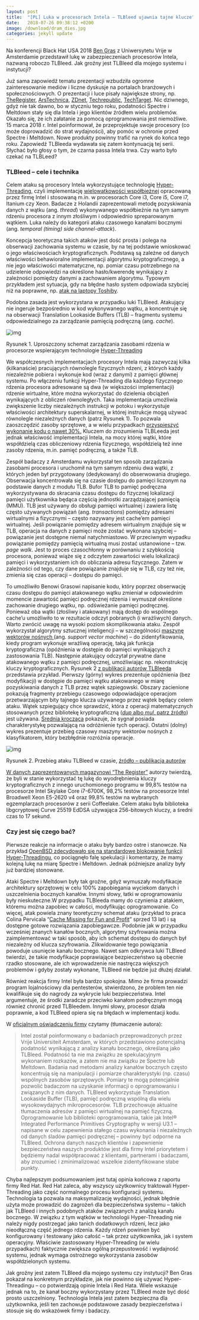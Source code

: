 ```yaml
---
layout: post
title:  "[PL] Luka w procesorach Intela – TLBleed ujawnia tajne klucze"
date:   2018-07-26 09:38:12 +0200
image: /download/dram_dies.jpg
categories: jekyll update
---
```


Na konferencji Black Hat USA 2018 [Ben Gras](https://www.vusec.net/people/ben-gras/) z Uniwersytetu Vrije w Amsterdamie przedstawił lukę w zabezpieczeniach procesorów Intela, nazwaną roboczo TLBleed. Jak groźny jest TLBleed dla mojego systemu i instytucji?

Już sama zapowiedź tematu prezentacji wzbudziła ogromne zainteresowanie mediów i liczne dyskusje na portalach branżowych i społecznościowych. O prezentacji i luce pisały największe strony, np. [TheRegister](https://www.theregister.co.uk/2018/06/22/intel_tlbleed_key_data_leak/), [ArsTechnica](https://arstechnica.com/gadgets/2018/06/tlbleed-a-new-way-to-leak-crypto-keys-on-hyperthreaded-processors/), [ZDnet](https://www.zdnet.com/article/tlbleed-is-latest-intel-cpu-flaw-to-surface-but-dont-expect-it-to-be-fixed/), [Techrepublic](https://www.techrepublic.com/article/why-intel-wont-patch-tlbleed-vulnerability-despite-serious-concerns-for-cloud-users/), [TechTarget](https://searchsecurity.techtarget.com/news/252443819/TLBleed-attack-can-extract-signing-keys-but-exploit-is-difficult). Nic dziwnego, gdyż nie tak dawno, bo w styczniu tego roku, podatności Spectre i Meltdown stały się dla Intela i jego klientów źródłem wielu problemów. Okazało się, że ich załatanie za pomocą oprogramowania jest niemożliwe. 15 marca 2018 r. Intel poinformował, że przeprojektuje swoje procesory (co może doprowadzić do strat wydajności), aby pomóc w ochronie przed Spectre i Meltdown. Nowe produkty  powinny trafić na rynek do końca tego roku. Zapowiedź TLBleeda wydawała się zatem kontynuacją tej serii. Słychać było głosy o tym, że czarna passa Intela trwa. Czy warto było czekać na TLBLeed?

### TLBleed – cele i technika

Celem ataku są procesory Intela wykorzystujące technologię [Hyper-Threading](https://www.intel.com/content/www/us/en/architecture-and-technology/hyper-threading/hyper-threading-technology.htmlhttps://www.intel.com/content/www/us/en/architecture-and-technology/hyper-threading/hyper-threading-technology.html), czyli implementację [wielowątkowości współbieżnej](https://en.wikipedia.org/wiki/Simultaneous_multithreading) opracowaną przez firmę Intel i stosowaną m.in. w procesorach Core i3, Core i5, Core i7, Itanium czy Xeon. Badacze z Holandii zaprezentowali metodę pozyskiwania danych z wątku (ang. *thread*) wykonywanego współbieżnie na tym samym rdzeniu procesora z innym złośliwym i odpowiednio spreparowanym wątkiem. Luka należy do kategorii ataku czasowego kanałami bocznymi (ang. *temporal (timing)  side channel-attack*).

Koncepcja teoretyczna takich ataków jest dość prosta i polega na obserwacji zachowania systemu w czasie, by na tej podstawie wnioskować o jego właściwościach kryptograficznych. Podstawą są zależne od danych właściwości behawioralne implementacji algorytmu kryptograficznego, a nie jego właściwości matematyczne, np.  pomiar czasu potrzebnego na udzielenie odpowiedzi na określone hasło/kwerendę wynikający z zależności pomiędzy danymi a zachowaniem algorytmu. Typowym przykładem jest sytuacja, gdy na błędne hasło system odpowiada szybciej niż na poprawne, np. [atak na laptopy Toshiby](http://www.instytutpwn.pl/wp-content/uploads/2017/11/Hardware-hacking-czyli-o-dw%C3%B3ch-takich-co-chcieli-odblokowa%C4%87-laptopa.pdf).

Podobna zasada jest wykorzystana w przypadku luki TLBleed. Atakujący nie ingeruje bezpośrednio w kod wykonywanego wątku, a koncentruje się na obserwacji Translation Lookaside Buffers (TLB) – fragmentu systemu odpowiedzialnego za zarządzanie pamięcią podręczną (ang. *cache*).

![img](https://zaufanatrzeciastrona.pl/wp-content/uploads/2018/08/zasooby-580x356.jpg)

Rysunek 1. Uproszczony schemat zarządzania zasobami rdzenia w procesorze wspierającym technologie [Hyper-Threading](https://www.intel.com/content/www/us/en/architecture-and-technology/hyper-threading/hyper-threading-technology.htmlhttps://www.intel.com/content/www/us/en/architecture-and-technology/hyper-threading/hyper-threading-technology.html)

We współczesnych implementacjach procesory Intela mają zazwyczaj kilka (kilkanaście) pracujących równolegle fizycznych rdzeni, z których każdy niezależnie pobiera i wykonuje kod (wraz z danymi) z pamięci głównej systemu. Po włączeniu funkcji Hyper-Threading dla każdego fizycznego rdzenia procesora adresowane są dwa (w większości implementacji) rdzenie wirtualne, które można wykorzystać do dzielenia obciążeń wynikających z obliczeń równoległych. Taka implementacja umożliwia zwiększenie liczby niezależnych instrukcji w potoku i wykorzystuje właściwości architektury superskalarnej, w której instrukcje mogą używać równolegle niezależnych danych (patrz Rysunek 1). To pozwala zaoszczędzić zasoby sprzętowe, a w wielu  przypadkach [przyspieszyć wykonanie kodu o nawet 30%.](https://www.redhat.com/en/blog/temporal-side-channels-and-you-understanding-tlbleed)  Kluczem do zrozumienia TLBLeeda jest jednak właściwość implementacji Intela, na mocy której wątki, które współdzielą czas obliczeniowy rdzenia fizycznego, współdzielą też inne zasoby rdzenia, m.in. pamięć podręczną, a także TLB.

Zespół badaczy z Amsterdamu wykorzystał ten sposób zarządzania zasobami procesora i uruchomił na tym samym rdzeniu dwa wątki, z których jeden był przygotowany (dedykowany) do obserwowania drugiego. Obserwacja koncentrowała się na czasie dostępu do pamięci liczonym na podstawie danych z modułu TLB. Bufor TLB to pamięć podręczna wykorzystywana do skracania czasu dostępu do fizycznej lokalizacji pamięci użytkownika będąca częścią jednostki zarządzającej pamięcią (MMU). TLB jest używany do obsługi pamięci wirtualnej i zawiera listę często używanych powiązań (ang. *transactions*) pomiędzy adresami wirtualnymi a fizycznymi – często nazywany jest cache’em pamięci wirtualnej. Jeśli powiązanie pomiędzy adresem wirtualnym znajduje się w TLB, operacja na danych z pamięci może zostać wykonana szybciej – powiązanie jest dostępne niemal natychmiastowo. W przeciwnym wypadku powiązanie pomiędzy pamięcią wirtualną musi zostać ustanowione – tzw. *page walk*. Jest to proces czasochłonny w porównaniu z szybkością procesora, ponieważ wiąże się z odczytem zawartości wielu lokalizacji pamięci i wykorzystaniem ich do obliczania adresu fizycznego. Zatem w zależności od tego, czy dane powiązanie znajduje się w TLB, czy też nie, zmienia się czas operacji – dostępu do pamięci.

To umożliwiło Benowi Grasowi napisanie kodu, który poprzez obserwację czasu dostępu do pamięci atakowanego wątku zmieniał w odpowiednim momencie zawartość pamięci podręcznej rdzenia i wymuszał określone zachowanie drugiego wątku, np. odświeżanie pamięci podręcznej. Ponieważ oba wątki (złośliwy i atakowany) mają dostęp do wspólnego cache’u umożliwiło to w rezultacie odczyt pobranych (i wrażliwych) danych. Warto zwrócić uwagę na wysoki poziom skomplikowania ataku. Zespół wykorzystał algorytmy sztucznej inteligencji  – w szczególności [maszynę wektorów nośnych ](https://en.wikipedia.org/wiki/Support_vector_machine)(ang. *support vector machine*) – do zidentyfikowania, kiedy program wykonuje wrażliwą operację, taką jak funkcja kryptograficzna (opóźnienia w dostępie do pamięci wynikających z zastosowania TLB). Następnie atakujący odczytał prywatne dane atakowanego wątku z pamięci podręcznej, umożliwiając np. rekonstrukcję kluczy kryptograficznych. Rysunek 2 [z publikacji autorów TLBleeda](https://www.vusec.net/wp-content/uploads/2018/07/tlbleed-author-preprint.pdf) przedstawia przykład. Pierwszy (górny) wykres prezentuje opóźnienia (bez modyfikacji) w dostępie do pamięci wątku atakowanego w miarę pozyskiwania danych z TLB przez wątek szpiegowski. Obszary zacienione pokazują fragmenty przebiegu czasowego odpowiadające operacjom przetwarzającym bity tajnego klucza używanego przez wątek będący celem ataku. Wątek szpiegujący chce sprawdzić, która z operacji matematycznych stosowanych przez bibliotekę kryptograficzną ([*dup* albo *mul*, patrz źródło](https://www.vusec.net/wp-content/uploads/2018/07/tlbleed-author-preprint.pdf))  jest używana. [Średnia krocząca](https://pl.wikipedia.org/wiki/%C5%9Arednia_ruchoma) pokazuje, że sygnał posiada charakterystykę pozwalającą na odróżnienie tych operacji. Ostatni (dolny) wykres prezentuje przebieg czasowy maszyny wektorów nośnych z klasyfikatorem, który bezbłędnie rozróżnia operacje.

![img](https://zaufanatrzeciastrona.pl/wp-content/uploads/2018/08/Clipboard02-580x315.png)

Rysunek 2. Przebieg ataku TLBleed w czasie, [źródło – publikacja autorów](https://www.vusec.net/wp-content/uploads/2018/07/tlbleed-author-preprint.pdf)

[W danych zaprezentowanych magazynowi “The Register”](https://www.theregister.co.uk/2018/06/22/intel_tlbleed_key_data_leak/) autorzy twierdzą, że byli w stanie wykorzystać tę lukę do wyodrębnienia kluczy kryptograficznych z innego uruchomionego programu w 99,8% testów na procesorze Intel Skylake Core i7-6700K, 98,2% testów na procesorze Intel Broadwell Xeon E5-2620 v4 oraz 99,8% testów na wybranych egzemplarzach procesorów z serii Coffeelake. Celem ataku była biblioteka libgcryptowej Curve 25519 EdDSA używająca 256-bitowych kluczy, a średni czas to 17 sekund.

### Czy jest się czego bać?

Pierwsze reakcje na informacje o ataku były bardzo ostre i stanowcze. Na przykład [OpenBSD zdecydowało się na standardowe blokowanie funkcji Hyper-Threadingu](https://www.mail-archive.com/source-changes@openbsd.org/msg99141.html), co pociągnęło falę spekulacji i komentarzy, że mamy kolejną lukę na miarę Spectre i Meltdown. Jednak późniejsze analizy były już bardziej stonowane.

Ataki Spectre i Meltdown były tak groźne, gdyż wymuszały modyfikacje architektury sprzętowej w celu 100% zapobiegania wyciekom danych i uszczelnienia bocznych kanałów. Innymi słowy, łatki w oprogramowaniu były nieskuteczne.W przypadku TLBleeda mamy do czynienia z atakiem, któremu można zapobiec w całości, modyfikując oprogramowanie. Co więcej, atak powiela znany teoretyczny schemat ataku (przykład to praca Colina Pervicala “[Cache Missing for Fun and Profit](https://www.daemonology.net/papers/htt.pdf)” sprzed 13 lat) i są dostępne gotowe rozwiązania zapobiegawcze. Podobnie jak w przypadku wcześniej znanych kanałów bocznych, algorytmy szyfrowania można zaimplementować w taki sposób, aby ich schemat dostępu do danych był niezależny od klucza szyfrowania. Zlikwidowanie tego powiązania powoduje usunięcie kanału bocznego. Nawet sam odkrywca luki TLBleed twierdzi, że takie modyfikacje poprawiające bezpieczeństwo są obecnie rzadko stosowane, ale ich wprowadzenie nie nastręcza większych problemów i gdyby zostały wykonane, TLBleed nie będzie już dłużej działał.

Również reakcja firmy Intel była bardzo spokojna. Mimo że firma prowadzi program lojalnościowy dla pentesterów, stwierdzono, że problem ten nie kwalifikuje się do nagrody za wykrycie luki bezpieczeństwa. Intel argumentuje, że środki zaradcze przeciwko kanałom podręcznym mogą również chronić przed TLBleedem. Innymi słowy, procesor działa poprawnie, a kod TLBleed opiera się na błędach w implementacji kodu.

 W [oficjalnym oświadczeniu firmy](https://arstechnica.com/gadgets/2018/06/tlbleed-a-new-way-to-leak-crypto-keys-on-hyperthreaded-processors/) czytamy (tłumaczenie autora):

> Intel został poinformowany o badaniach przeprowadzonych przez Vrije Universiteit Amsterdam, w których przedstawiono potencjalną podatność wynikającą z analizy kanału bocznego, określaną jako TLBleed. Podatność ta nie ma związku ze spekulacyjnym wykonaniem rozkazów, a zatem nie ma związku ze Spectre lub Meltdown. Badania nad metodami analizy kanałów bocznych często koncentrują się na manipulacji i pomiarze charakterystyki (np. czasu) wspólnych zasobów sprzętowych. Pomiary te mogą potencjalnie pozwolić badaczom na uzyskanie informacji o oprogramowaniu i związanych z nim danych. TLBleed wykorzystuje Translation Lookaside Buffer (TLB), pamięć podręczną wspólną dla wielu wysokowydajnych mikroprocesorów. TLB przechowuje aktualne tłumaczenia adresów z pamięci wirtualnej na pamięć fizyczną. Oprogramowanie lub biblioteki oprogramowania, takie jak Intel® Integrated Performance Primitives Cryptography w wersji U3.1 – napisane w celu zapewnienia stałego czasu wykonania i niezależnych od danych śladów pamięci podręcznej – powinny być odporne na TLBleed. Ochrona danych naszych klientów i zapewnienie bezpieczeństwa naszych produktów jest dla firmy Intel priorytetem i będziemy nadal współpracować z klientami, partnerami i badaczami, aby zrozumieć i zminimalizować wszelkie zidentyfikowane słabe punkty.

Chyba najlepszym podsumowaniem jest tutaj opinia końcowa z raportu firmy Red Hat. Red Hat zaleca, aby wszyscy użytkownicy traktowali Hyper-Threading jako część normalnego procesu konfiguracji systemu. Technologia ta pozwala na maksymalizację wydajności, jednak błędnie użyta może prowadzić do  zagrożeń dla bezpieczeństwa systemu – takich jak TLBleed i innych podobnych ataków związanych z analizą kanału bocznego. W związku z tym wątków w technologii Hyper-Threading nie należy nigdy postrzegać jako tanich dodatkowych rdzeni, lecz jako nieodłączną część jednego rdzenia. Każdy rdzeń powinien być konfigurowany i testowany jako całość – tak przez użytkownika, jak i system operacyjny. Właściwie zastosowany Hyper-Threading (w wielu przypadkach) faktycznie zwiększa ogólną przepustowość i wydajność systemu, jednak wymaga ostrożnego wykorzystania zasobów współdzielonych systemu.

Jak groźny jest zatem TLBleed dla mojego systemu czy instytucji? Ben Gras pokazał na konkretnym przykładzie, jak nie powinno się używać Hyper-Threadingu – co potwierdzają opinie Intela i Red Hata. Wiele wskazuje jednak na to, że kanał boczny wykorzystany przez TLBleed może być dość prosto uszczelniony. Technologia Intela jest zatem bezpieczna dla użytkownika, jeśli ten zachowuje podstawowe zasady bezpieczeństwa i stosuje się do wskazówek firmy i badaczy.